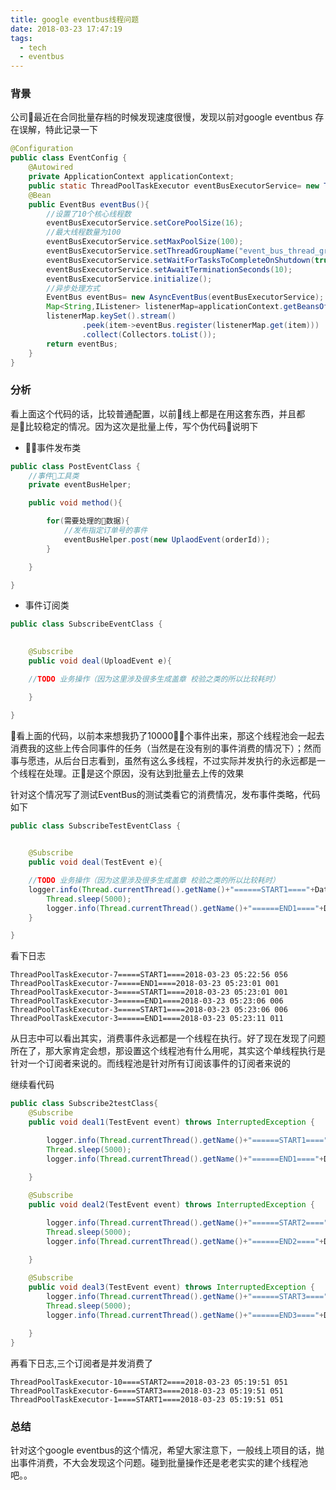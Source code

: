 ```yaml
---
title: google eventbus线程问题
date: 2018-03-23 17:47:19
tags:
  - tech
  - eventbus
---
```



### 背景
 公司最近在合同批量存档的时候发现速度很慢，发现以前对google eventbus 存在误解，特此记录一下

```java
@Configuration
public class EventConfig {
    @Autowired
    private ApplicationContext applicationContext;
    public static ThreadPoolTaskExecutor eventBusExecutorService= new ThreadPoolTaskExecutor();
    @Bean
    public EventBus eventBus(){
        //设置了10个核心线程数
        eventBusExecutorService.setCorePoolSize(16);
        //最大线程数量为100
        eventBusExecutorService.setMaxPoolSize(100);
        eventBusExecutorService.setThreadGroupName("event_bus_thread_group");
        eventBusExecutorService.setWaitForTasksToCompleteOnShutdown(true);
        eventBusExecutorService.setAwaitTerminationSeconds(10);
        eventBusExecutorService.initialize();
        //异步处理方式
        EventBus eventBus= new AsyncEventBus(eventBusExecutorService);
        Map<String,IListener> listenerMap=applicationContext.getBeansOfType(IListener.class);
        listenerMap.keySet().stream()
                .peek(item->eventBus.register(listenerMap.get(item)))
                .collect(Collectors.toList());
        return eventBus;
    }
}
```
### 分析
看上面这个代码的话，比较普通配置，以前线上都是在用这套东西，并且都是比较稳定的情况。因为这次是批量上传，写个伪代码说明下

- 事件发布类
```java
public class PostEventClass {
    //事件工具类
    private eventBusHelper;

    public void method(){

        for(需要处理的数据){
            //发布指定订单号的事件
            eventBusHelper.post(new UplaodEvent(orderId));
        }

    }

}
```

- 事件订阅类
```java
public class SubscribeEventClass {
    

    @Subscribe
    public void deal(UploadEvent e){

    //TODO 业务操作（因为这里涉及很多生成盖章 校验之类的所以比较耗时）

    }

}
```

看上面的代码，以前本来想我扔了10000个事件出来，那这个线程池会一起去消费我的这些上传合同事件的任务（当然是在没有别的事件消费的情况下）；然而事与愿违，从后台日志看到，虽然有这么多线程，不过实际并发执行的永远都是一个线程在处理。正是这个原因，没有达到批量去上传的效果

针对这个情况写了测试EventBus的测试类看它的消费情况，发布事件类略，代码如下

```java
public class SubscribeTestEventClass {
    

    @Subscribe
    public void deal(TestEvent e){

    //TODO 业务操作（因为这里涉及很多生成盖章 校验之类的所以比较耗时）
    logger.info(Thread.currentThread().getName()+"======START1===="+DateUtil.format(new Date(), "yyyy-MM-dd HH:mm:ss sss"));
    	Thread.sleep(5000);
    	logger.info(Thread.currentThread().getName()+"======END1===="+DateUtil.format(new Date(), "yyyy-MM-dd HH:mm:ss sss"));
    }

}
```

看下日志

```log
ThreadPoolTaskExecutor-7=====START1====2018-03-23 05:22:56 056
ThreadPoolTaskExecutor-7=====END1====2018-03-23 05:23:01 001
ThreadPoolTaskExecutor-3=====START1====2018-03-23 05:23:01 001
ThreadPoolTaskExecutor-3======END1====2018-03-23 05:23:06 006
ThreadPoolTaskExecutor-3=====START1====2018-03-23 05:23:06 006
ThreadPoolTaskExecutor-3======END1====2018-03-23 05:23:11 011
```
从日志中可以看出其实，消费事件永远都是一个线程在执行。好了现在发现了问题所在了，那大家肯定会想，那设置这个线程池有什么用呢，其实这个单线程执行是针对一个订阅者来说的。而线程池是针对所有订阅该事件的订阅者来说的

继续看代码
```java
public class Subscribe2testClass{
    @Subscribe
    public void deal1(TestEvent event) throws InterruptedException {

    	logger.info(Thread.currentThread().getName()+"======START1===="+DateUtil.format(new Date(), DateUtil.FORMAT_DATETIME));
    	Thread.sleep(5000);
    	logger.info(Thread.currentThread().getName()+"======END1===="+DateUtil.format(new Date(), DateUtil.FORMAT_DATETIME));

    }
    
    @Subscribe
    public void deal2(TestEvent event) throws InterruptedException {

    	logger.info(Thread.currentThread().getName()+"======START2===="+DateUtil.format(new Date(), DateUtil.FORMAT_DATETIME));
    	Thread.sleep(5000);
    	logger.info(Thread.currentThread().getName()+"======END2===="+DateUtil.format(new Date(), DateUtil.FORMAT_DATETIME));

    }
    
    @Subscribe
    public void deal3(TestEvent event) throws InterruptedException {
    	logger.info(Thread.currentThread().getName()+"======START3===="+DateUtil.format(new Date(), DateUtil.FORMAT_DATETIME));
    	Thread.sleep(5000);
    	logger.info(Thread.currentThread().getName()+"======END3===="+DateUtil.format(new Date(), DateUtil.FORMAT_DATETIME));

    }
} 
```

再看下日志,三个订阅者是并发消费了
```log
ThreadPoolTaskExecutor-10====START2====2018-03-23 05:19:51 051
ThreadPoolTaskExecutor-6====START3====2018-03-23 05:19:51 051
ThreadPoolTaskExecutor-1====START1====2018-03-23 05:19:51 051
```


### 总结
针对这个google eventbus的这个情况，希望大家注意下，一般线上项目的话，抛出事件消费，不大会发现这个问题。碰到批量操作还是老老实实的建个线程池吧。。



